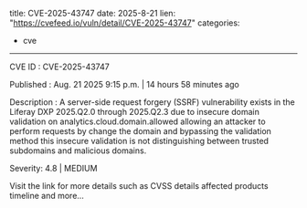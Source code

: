  
title: CVE-2025-43747
date: 2025-8-21
lien: "https://cvefeed.io/vuln/detail/CVE-2025-43747"
categories:
  - cve
---

CVE ID : CVE-2025-43747

Published :  Aug. 21
2025
9:15 p.m. | 14 hours
58 minutes ago

Description : A server-side request forgery (SSRF) vulnerability exists in the Liferay DXP 2025.Q2.0 through 2025.Q2.3 due to insecure domain validation on analytics.cloud.domain.allowed
allowing an attacker to perform requests by change the domain and bypassing the validation method
this insecure validation is not distinguishing between trusted subdomains and malicious domains.

Severity: 4.8 | MEDIUM

Visit the link for more details
such as CVSS details
affected products
timeline
and more...

